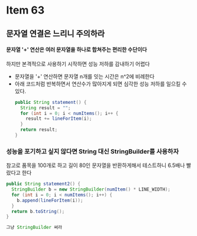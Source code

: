 # Item 63
## 문자열 연결은 느리니 주의하라

#### 문자열 '+' 연산은 여러 문자열을 하나로 합쳐주는 편리한 수단이다
하지만 본격적으로 사용하기 시작하면 성능 저하를 감내하기 어렵다
- 문자열을 '+' 연산하면 문자열 n개를 잇는 시간은 n^2에 비례한다
- 아래 코드처럼 반복하면서 연산수가 많아지게 되면 심각한 성능 저하를 일으킬 수 있다.
  ```java
  public String statement() {
    String result = "";
    for (int i = 0; i < numItems(); i++ {
      result += lineForItem(i);
    }
    return result;
  }
  ```

### 성능을 포기하고 싶지 않다면 String 대신 StringBuilder를 사용하자
참고로 품목을 100개로 하고 길이 80인 문자열을 반환하게해서 테스트하니 6.5배나 빨랐다고 한다
```java
public String statement2() {
  StringBuilder b = new StringBuilder(numItem() * LINE_WIDTH);
  for (int i = 0; i < numItems(); i++) {
    b.append(lineForItem(i));
  }
  return b.toString();
}
```


```java
그냥 StringBuilder 써라
```
